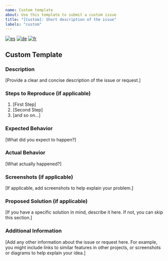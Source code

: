 ```yaml
---
name: Custom template
about: Use this template to submit a custom issue
title: "[Custom]: Short description of the issue"
labels: "custom"
---
```


<!--
Multi-language custom support
-->

[![es](https://img.shields.io/badge/lang-es-yellow.svg)](custom.es.md)
[![de](https://img.shields.io/badge/lang-de-black.svg)](custom.de.md)
[![fr](https://img.shields.io/badge/lang-fr-blue.svg)](custom.fr.md)

## Custom Template

### Description

[Provide a clear and concise description of the issue or request.]

### Steps to Reproduce (if applicable)

1. [First Step]
2. [Second Step]
3. [and so on...]

### Expected Behavior

[What did you expect to happen?]

### Actual Behavior

[What actually happened?]

### Screenshots (if applicable)

[If applicable, add screenshots to help explain your problem.]

### Proposed Solution (if applicable)

[If you have a specific solution in mind, describe it here. If not, you can skip this section.]

### Additional Information

[Add any other information about the issue or request here. For example, you might include links to similar features in other projects, or screenshots or diagrams to help explain your idea.]
